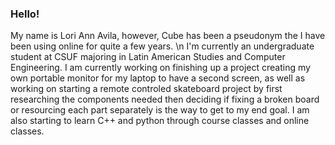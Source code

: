 ### Hello!
My name is Lori Ann Avila, however, Cube has been a pseudonym the I have been using online for quite a few years. \n
I'm currently an undergraduate student at CSUF majoring in Latin American Studies and Computer Engineering.
I am currently working on finishing up a project creating my own portable monitor for my laptop to have a second screen, 
  as well as working on starting a remote controled skateboard project by first researching the components needed then deciding if 
  fixing a broken board or resourcing each part separately is the way to get to my end goal.
I am also starting to learn C++ and python through course classes and online classes. 


<!--
**UnCvbe/UnCvbe** is a ✨ _special_ ✨ repository because its `README.md` (this file) appears on your GitHub profile.

Here are some ideas to get you started:

- 🔭 I’m currently working on ...
- 🌱 I’m currently learning ...
- 👯 I’m looking to collaborate on ...
- 🤔 I’m looking for help with ...
- 💬 Ask me about ...
- 📫 How to reach me: ...
- 😄 Pronouns: ...
- ⚡ Fun fact: ...
-->
